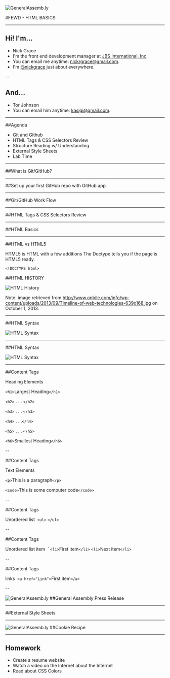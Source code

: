 ![GeneralAssemb.ly](../../img/icons/FEWD_Logo.png)

#FEWD - HTML BASICS 

---

## Hi! I'm...

* Nick Grace
* I'm the front end development manager at [JBS International, Inc](http://www.jbsinternational.com).
* You can email me anytime: [nickrgrace@gmail.com](mailto:nickrgrace@gmail.com).
* I'm [@nickgrace](http://twitter.com/nickgrace) just about everywhere.

--

## And...

* Tor Johnson
* You can email him anytime: [kasigi@gmail.com](mailto:kasigi@gmail.com).

---

##Agenda

*   Git and Github
*	HTML Tags & CSS Selectors Review
*	Structure Reading w/ Understanding
*	External Style Sheets
*	Lab Time

---

##What is Git/GitHub?

---

##Set up your first GitHub repo with GitHub app

---

##Git/GitHub Work Flow

---

##HTML Tags & CSS Selectors Review

---

##HTML Basics

---

##HTML vs HTML5

HTML5 is HTML with a few additions
The Doctype tells you if the page is HTML5 ready.


```<!DOCTYPE html>```


##HTML HISTORY

![HTML History](../../img/unit_1/Timeline_of_web_technologies.jpg)

Note:
image retrieved from http://www.onbile.com/info/wp-content/uploads/2013/09/Timeline-of-web-technologies-639x168.jpg on October 1, 2013.

---

##HTML Syntax

![HTML Syntax](../../img/unit_1/tags.png)

---

##HTML Syntax

![HTML Syntax](../../img/unit_1/tags_attributes.png)

---

##Content Tags

Heading Elements

```<h1>```Largest Heading```</h1>```

```<h2>``` . . . ```</h2>```

```<h3>``` . . . ```</h3>```

```<h4>``` . . .```</h4>```

```<h5>``` . . . ```</h5>```

```<h6>```Smallest Heading```</h6>```

--

##Content Tags

Text Elements

```<p>```This is a paragraph```</p>```

```<code>```This is some computer code```</code>```

--

##Content Tags

Unordered list 
```<ul>``` ```</ul>```

--

##Content Tags

Unordered list item 
`
	```<li>```First item```</li>```
    ```<li>```Next item```</li>```


--

##Content Tags

links 
 ```<a href="Link">```First item```</a>```

--

![GeneralAssemb.ly](../../img/icons/code_along.png)
##General Assembly Press Release

---

##External Style Sheets 

---

![GeneralAssemb.ly](../../img/icons/exercise_icon_md.png)
##Cookie Recipe

---

## Homework

*	Create a resume website
*	Watch a video on the Internet about the Internet
*	Read about CSS Colors
